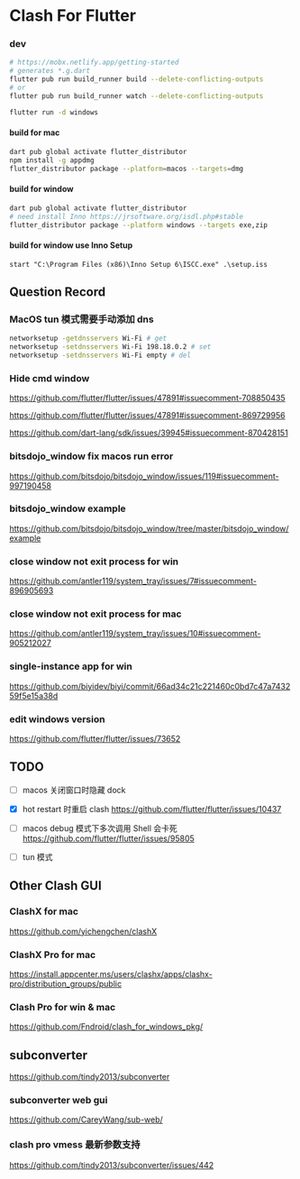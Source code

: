 # Clash For Flutter

### dev

```bash
# https://mobx.netlify.app/getting-started
# generates *.g.dart
flutter pub run build_runner build --delete-conflicting-outputs
# or
flutter pub run build_runner watch --delete-conflicting-outputs

flutter run -d windows
```

#### build for mac

```bash
dart pub global activate flutter_distributor
npm install -g appdmg
flutter_distributor package --platform=macos --targets=dmg
```

#### build for window

```bash
dart pub global activate flutter_distributor
# need install Inno https://jrsoftware.org/isdl.php#stable
flutter_distributor package --platform windows --targets exe,zip
```

#### build for window use Inno Setup

```
start "C:\Program Files (x86)\Inno Setup 6\ISCC.exe" .\setup.iss
```

## Question Record

### MacOS tun 模式需要手动添加 dns

```bash
networksetup -getdnsservers Wi-Fi # get
networksetup -setdnsservers Wi-Fi 198.18.0.2 # set
networksetup -setdnsservers Wi-Fi empty # del
```

### Hide cmd window

https://github.com/flutter/flutter/issues/47891#issuecomment-708850435

https://github.com/flutter/flutter/issues/47891#issuecomment-869729956

https://github.com/dart-lang/sdk/issues/39945#issuecomment-870428151

### bitsdojo_window fix macos run error

https://github.com/bitsdojo/bitsdojo_window/issues/119#issuecomment-997190458

### bitsdojo_window example

https://github.com/bitsdojo/bitsdojo_window/tree/master/bitsdojo_window/example

### close window not exit process for win

https://github.com/antler119/system_tray/issues/7#issuecomment-896905693

### close window not exit process for mac

https://github.com/antler119/system_tray/issues/10#issuecomment-905212027

### single-instance app for win

https://github.com/biyidev/biyi/commit/66ad34c21c221460c0bd7c47a743259f5e15a38d

### edit windows version

https://github.com/flutter/flutter/issues/73652

## TODO

- [ ] macos 关闭窗口时隐藏 dock

- [x] hot restart 时重启 clash
      https://github.com/flutter/flutter/issues/10437

- [ ] macos debug 模式下多次调用 Shell 会卡死
      https://github.com/flutter/flutter/issues/95805

- [ ] tun 模式

## Other Clash GUI

### ClashX for mac

https://github.com/yichengchen/clashX

### ClashX Pro for mac

https://install.appcenter.ms/users/clashx/apps/clashx-pro/distribution_groups/public

### Clash Pro for win & mac

https://github.com/Fndroid/clash_for_windows_pkg/

## subconverter

https://github.com/tindy2013/subconverter

### subconverter web gui

https://github.com/CareyWang/sub-web/

### clash pro vmess 最新参数支持

https://github.com/tindy2013/subconverter/issues/442
